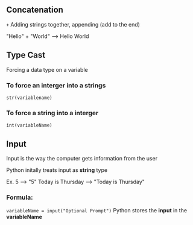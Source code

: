 ## Concatenation 

`+` Adding strings together, appending (add to the end)

"Hello" + "World" --> Hello World

## Type Cast
Forcing a data type on a variable

### To force an interger into a strings
`str(variablename)`

### To force a string into a interger
`int(variableName)`

## Input

Input is the way the computer gets information from the user

Python initally treats input as __string__ type 

Ex.
5 --> "5"
Today is Thursday --> "Today is Thursday"

### Formula:
`variableName = input("Optional Prompt")`
Python stores the __input__ in the __variableName__

